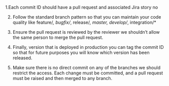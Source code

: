 1.Each commit ID should have a pull request and associated Jira story no

2. Follow the standard branch pattern so that you can maintain your code quality like feature/*, bugfix/*, release/*, master, develop/*, integration/*

3. Ensure the pull request is reviewed by the reviewer we shouldn’t allow the same person to merge the pull request.
   
4. Finally, version that is deployed in production you can tag the commit ID so that for future purposes you will know which version has been released.
   
5. Make sure there is no direct commit on any of the branches we should restrict the access. Each change must be committed, and a pull request must be raised and then merged to any branch.


